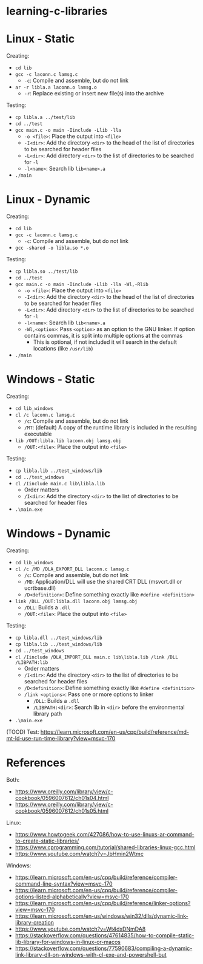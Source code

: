 # learning-c-libraries

# Linux - Static

Creating:
- `cd lib`
- `gcc -c laconn.c lamsg.c`
  - `-c`: Compile and assemble, but do not link
- `ar -r libla.a laconn.o lamsg.o`
  - `-r`: Replace existing or insert new file(s) into the archive

Testing:
- `cp libla.a ../test/lib`
- `cd ../test`
- `gcc main.c -o main -Iinclude -Llib -lla`
  - `-o <file>`: Place the output into `<file>`
  - `-I<dir>`: Add the directory `<dir>` to the head of the list of directories to be searched for header files
  - `-L<dir>`: Add directory `<dir>` to the list of directories to be searched for `-l`
  - `-l<name>`: Search lib `lib<name>.a`
- `./main`

# Linux - Dynamic

Creating:
- `cd lib`
- `gcc -c laconn.c lamsg.c`
  - `-c`: Compile and assemble, but do not link
- `gcc -shared -o libla.so *.o`

Testing:
- `cp libla.so ../test/lib`
- `cd ../test`
- `gcc main.c -o main -Iinclude -Llib -lla -Wl,-Rlib`
  - `-o <file>`: Place the output into `<file>`
  - `-I<dir>`: Add the directory `<dir>` to the head of the list of directories to be searched for header files
  - `-L<dir>`: Add directory `<dir>` to the list of directories to be searched for `-l`
  - `-l<name>`: Search lib `lib<name>.a`
  - `-Wl,<option>`: Pass `<option>` as an option to the GNU linker. If option contains commas, it is split into multiple options at the commas
    - This is optional, if not included it will search in the default locations (like `/usr/lib`)
- `./main`

# Windows - Static

Creating:
- `cd lib_windows`
- `cl /c laconn.c lamsg.c`
  - `/c`: Compile and assemble, but do not link
  - `/MT`: (default) A copy of the runtime library is included in the resulting executable
- `lib /OUT:libla.lib laconn.obj lamsg.obj`
  - `/OUT:<file>`: Place the output into `<file>`

Testing:
- `cp libla.lib ../test_windows/lib`
- `cd ../test_windows`
- `cl /Iinclude main.c lib\libla.lib`
  - Order matters
  - `/I<dir>`: Add the directory `<dir>` to the list of directories to be searched for header files
- `.\main.exe`

# Windows - Dynamic

Creating:
- `cd lib_windows`
- `cl /c /MD /DLA_EXPORT_DLL laconn.c lamsg.c`
  - `/c`: Compile and assemble, but do not link
  - `/MD`: Application/DLL will use the shared CRT DLL (msvcrt.dll or ucrtbase.dll)
  - `/D<definition>`: Define something exactly like `#define <definition>`
- `link /DLL /OUT:libla.dll laconn.obj lamsg.obj`
  - `/DLL`: Builds a `.dll`
  - `/OUT:<file>`: Place the output into `<file>`

Testing:
- `cp libla.dll ../test_windows/lib`
- `cp libla.lib ../test_windows/lib`
- `cd ../test_windows`
- `cl /Iinclude /DLA_IMPORT_DLL main.c lib\libla.lib /link /DLL /LIBPATH:lib`
  - Order matters
  - `/I<dir>`: Add the directory `<dir>` to the list of directories to be searched for header files
  - `/D<definition>`: Define something exactly like `#define <definition>`
  - `/link <options>`: Pass one or more options to linker
	- `/DLL`: Builds a `.dll`
	- `/LIBPATH:<dir>`: Search lib in `<dir>` before the environmental library path
- `.\main.exe`

(TOOD) Test: https://learn.microsoft.com/en-us/cpp/build/reference/md-mt-ld-use-run-time-library?view=msvc-170

# References

Both:
- https://www.oreilly.com/library/view/c-cookbook/0596007612/ch01s04.html
- https://www.oreilly.com/library/view/c-cookbook/0596007612/ch01s05.html

Linux:
- https://www.howtogeek.com/427086/how-to-use-linuxs-ar-command-to-create-static-libraries/
- https://www.cprogramming.com/tutorial/shared-libraries-linux-gcc.html
- https://www.youtube.com/watch?v=JbHmin2Wtmc

Windows:
- https://learn.microsoft.com/en-us/cpp/build/reference/compiler-command-line-syntax?view=msvc-170
- https://learn.microsoft.com/en-us/cpp/build/reference/compiler-options-listed-alphabetically?view=msvc-170
- https://learn.microsoft.com/en-us/cpp/build/reference/linker-options?view=msvc-170
- https://learn.microsoft.com/en-us/windows/win32/dlls/dynamic-link-library-creation
- https://www.youtube.com/watch?v=Wt4dxDNmDA8
- https://stackoverflow.com/questions/47614835/how-to-compile-static-lib-library-for-windows-in-linux-or-macos
- https://stackoverflow.com/questions/77590683/compiling-a-dynamic-link-library-dll-on-windows-with-cl-exe-and-powershell-but
